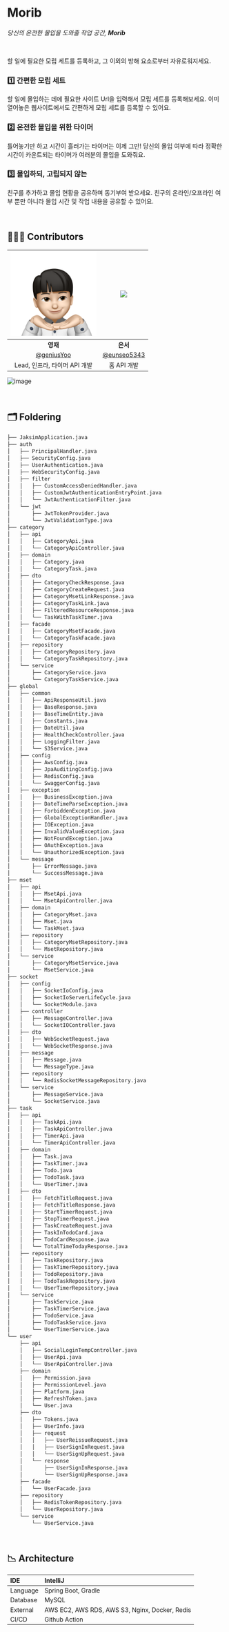 # Morib
_당신의 온전한 몰입을 도와줄 작업 공간, **Morib**_

<br>

할 일에 필요한 모립 세트를 등록하고, 그 이외의 방해 요소로부터 자유로워지세요.

### 1️⃣ 간편한 모립 세트
할 일에 몰입하는 데에 필요한 사이트 Url을 입력해서 모립 세트를 등록해보세요. 이미 열어놓은 웹사이트에서도 간편하게 모립 세트를 등록할 수 있어요.

### 2️⃣ 온전한 몰입을 위한 타이머
틀어놓기만 하고 시간이 흘러가는 타이머는 이제 그만! 당신의 몰입 여부에 따라 정확한 시간이 카운트되는 타이머가 여러분의 몰입을 도와줘요.

### 3️⃣ 몰입하되, 고립되지 않는
친구를 추가하고 몰입 현황을 공유하며 동기부여 받으세요. 친구의 온라인/오프라인 여부 뿐만 아니라 몰입 시간 및 작업 내용을 공유할 수 있어요.

<br>

## 🧑🏻‍💻 Contributors

|<img src="https://github.com/HanIpBoy/Documents/blob/master/%EC%9D%B4%EB%AA%A8%EC%A7%80/%EC%9C%A0%EC%98%81%EC%9E%AC%20%EC%9D%B4%EB%AA%A8%EC%A7%80.png" width=200>|<img src="https://github.com/morib-in/Jaksim-Server/assets/99001085/7a6cfa11-f599-4ac2-b499-ee6ecfbd43f4" width=200>|
|:--:|:--:|
|**영재**|**은서**|
|[@geniusYoo](https://github.com/geniusYoo)|[@eunseo5343](https://github.com/eunseo5343)|
|Lead, 인프라, 타이머 API 개발|홈 API 개발| 

![image](https://github.com/user-attachments/assets/2608a1ac-e699-4dfc-908f-4872fed6b7d7)


<br>

## 🗂️ Foldering
```
├── JaksimApplication.java
├── auth
│   ├── PrincipalHandler.java
│   ├── SecurityConfig.java
│   ├── UserAuthentication.java
│   ├── WebSecurityConfig.java
│   ├── filter
│   │   ├── CustomAccessDeniedHandler.java
│   │   ├── CustomJwtAuthenticationEntryPoint.java
│   │   └── JwtAuthenticationFilter.java
│   └── jwt
│       ├── JwtTokenProvider.java
│       └── JwtValidationType.java
├── category
│   ├── api
│   │   ├── CategoryApi.java
│   │   └── CategoryApiController.java
│   ├── domain
│   │   ├── Category.java
│   │   └── CategoryTask.java
│   ├── dto
│   │   ├── CategoryCheckResponse.java
│   │   ├── CategoryCreateRequest.java
│   │   ├── CategoryMsetLinkResponse.java
│   │   ├── CategoryTaskLink.java
│   │   ├── FilteredResourceResponse.java
│   │   └── TaskWithTaskTimer.java
│   ├── facade
│   │   ├── CategoryMsetFacade.java
│   │   └── CategoryTaskFacade.java
│   ├── repository
│   │   ├── CategoryRepository.java
│   │   └── CategoryTaskRepository.java
│   └── service
│       ├── CategoryService.java
│       └── CategoryTaskService.java
├── global
│   ├── common
│   │   ├── ApiResponseUtil.java
│   │   ├── BaseResponse.java
│   │   ├── BaseTimeEntity.java
│   │   ├── Constants.java
│   │   ├── DateUtil.java
│   │   ├── HealthCheckController.java
│   │   ├── LoggingFilter.java
│   │   └── S3Service.java
│   ├── config
│   │   ├── AwsConfig.java
│   │   ├── JpaAuditingConfig.java
│   │   ├── RedisConfig.java
│   │   └── SwaggerConfig.java
│   ├── exception
│   │   ├── BusinessException.java
│   │   ├── DateTimeParseException.java
│   │   ├── ForbiddenException.java
│   │   ├── GlobalExceptionHandler.java
│   │   ├── IOException.java
│   │   ├── InvalidValueException.java
│   │   ├── NotFoundException.java
│   │   ├── OAuthException.java
│   │   └── UnauthorizedException.java
│   └── message
│       ├── ErrorMessage.java
│       └── SuccessMessage.java
├── mset
│   ├── api
│   │   ├── MsetApi.java
│   │   └── MsetApiController.java
│   ├── domain
│   │   ├── CategoryMset.java
│   │   ├── Mset.java
│   │   └── TaskMset.java
│   ├── repository
│   │   ├── CategoryMsetRepository.java
│   │   └── MsetRepository.java
│   └── service
│       ├── CategoryMsetService.java
│       └── MsetService.java
├── socket
│   ├── config
│   │   ├── SocketIoConfig.java
│   │   ├── SocketIoServerLifeCycle.java
│   │   └── SocketModule.java
│   ├── controller
│   │   ├── MessageController.java
│   │   └── SocketIOController.java
│   ├── dto
│   │   ├── WebSocketRequest.java
│   │   └── WebSocketResponse.java
│   ├── message
│   │   ├── Message.java
│   │   └── MessageType.java
│   ├── repository
│   │   └── RedisSocketMessageRepository.java
│   └── service
│       ├── MessageService.java
│       └── SocketService.java
├── task
│   ├── api
│   │   ├── TaskApi.java
│   │   ├── TaskApiController.java
│   │   ├── TimerApi.java
│   │   └── TimerApiController.java
│   ├── domain
│   │   ├── Task.java
│   │   ├── TaskTimer.java
│   │   ├── Todo.java
│   │   ├── TodoTask.java
│   │   └── UserTimer.java
│   ├── dto
│   │   ├── FetchTitleRequest.java
│   │   ├── FetchTitleResponse.java
│   │   ├── StartTimerRequest.java
│   │   ├── StopTimerRequest.java
│   │   ├── TaskCreateRequest.java
│   │   ├── TaskInTodoCard.java
│   │   ├── TodoCardResponse.java
│   │   └── TotalTimeTodayResponse.java
│   ├── repository
│   │   ├── TaskRepository.java
│   │   ├── TaskTimerRepository.java
│   │   ├── TodoRepository.java
│   │   ├── TodoTaskRepository.java
│   │   └── UserTimerRepository.java
│   └── service
│       ├── TaskService.java
│       ├── TaskTimerService.java
│       ├── TodoService.java
│       ├── TodoTaskService.java
│       └── UserTimerService.java
└── user
    ├── api
    │   ├── SocialLoginTempController.java
    │   ├── UserApi.java
    │   └── UserApiController.java
    ├── domain
    │   ├── Permission.java
    │   ├── PermissionLevel.java
    │   ├── Platform.java
    │   ├── RefreshToken.java
    │   └── User.java
    ├── dto
    │   ├── Tokens.java
    │   ├── UserInfo.java
    │   ├── request
    │   │   ├── UserReissueRequest.java
    │   │   ├── UserSignInRequest.java
    │   │   └── UserSignUpRequest.java
    │   └── response
    │       ├── UserSignInResponse.java
    │       └── UserSignUpResponse.java
    ├── facade
    │   └── UserFacade.java
    ├── repository
    │   ├── RedisTokenRepository.java
    │   └── UserRepository.java
    └── service
        └── UserService.java
```

<br>

## 📉 Architecture
|IDE|IntelliJ|
|:--|:--|
|Language|Spring Boot, Gradle|
|Database|MySQL|
|External|AWS EC2, AWS RDS, AWS S3, Nginx, Docker, Redis|
|CI/CD|Github Action|



